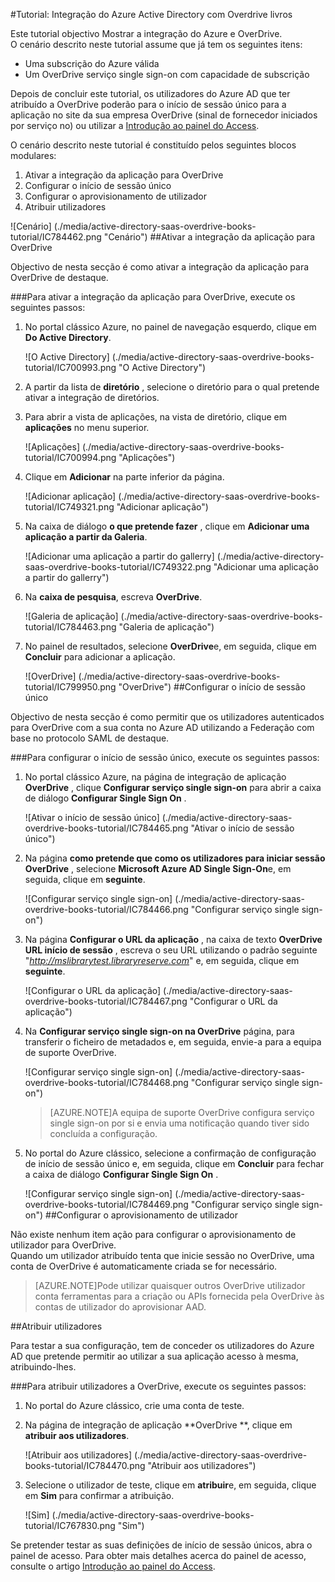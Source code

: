 <properties 
    pageTitle="Tutorial: Integração do Azure Active Directory com livros Overdrive | Microsoft Azure" 
    description="Saiba como utilizar livros Overdrive com o Azure Active Directory para permitir o início de sessão único, aprovisionamento automatizado e mais!" 
    services="active-directory" 
    authors="jeevansd"  
    documentationCenter="na" 
    manager="femila"/>
<tags 
    ms.service="active-directory" 
    ms.devlang="na" 
    ms.topic="article" 
    ms.tgt_pltfrm="na" 
    ms.workload="identity" 
    ms.date="09/29/2016" 
    ms.author="jeedes" />

#<a name="tutorial-azure-active-directory-integration-with-overdrive-books"></a>Tutorial: Integração do Azure Active Directory com Overdrive livros
  
Este tutorial objectivo Mostrar a integração do Azure e OverDrive.  
O cenário descrito neste tutorial assume que já tem os seguintes itens:

-   Uma subscrição do Azure válida
-   Um OverDrive serviço single sign-on com capacidade de subscrição
  
Depois de concluir este tutorial, os utilizadores do Azure AD que ter atribuído a OverDrive poderão para o início de sessão único para a aplicação no site da sua empresa OverDrive (sinal de fornecedor iniciados por serviço no) ou utilizar a [Introdução ao painel do Access](active-directory-saas-access-panel-introduction.md).
  
O cenário descrito neste tutorial é constituído pelos seguintes blocos modulares:

1.  Ativar a integração da aplicação para OverDrive
2.  Configurar o início de sessão único
3.  Configurar o aprovisionamento de utilizador
4.  Atribuir utilizadores

![Cenário] (./media/active-directory-saas-overdrive-books-tutorial/IC784462.png "Cenário")
##<a name="enabling-the-application-integration-for-overdrive"></a>Ativar a integração da aplicação para OverDrive
  
Objectivo de nesta secção é como ativar a integração da aplicação para OverDrive de destaque.

###<a name="to-enable-the-application-integration-for-overdrive-perform-the-following-steps"></a>Para ativar a integração da aplicação para OverDrive, execute os seguintes passos:

1.  No portal clássico Azure, no painel de navegação esquerdo, clique em **Do Active Directory**.

    ![O Active Directory] (./media/active-directory-saas-overdrive-books-tutorial/IC700993.png "O Active Directory")

2.  A partir da lista de **diretório** , selecione o diretório para o qual pretende ativar a integração de diretórios.

3.  Para abrir a vista de aplicações, na vista de diretório, clique em **aplicações** no menu superior.

    ![Aplicações] (./media/active-directory-saas-overdrive-books-tutorial/IC700994.png "Aplicações")

4.  Clique em **Adicionar** na parte inferior da página.

    ![Adicionar aplicação] (./media/active-directory-saas-overdrive-books-tutorial/IC749321.png "Adicionar aplicação")

5.  Na caixa de diálogo **o que pretende fazer** , clique em **Adicionar uma aplicação a partir da Galeria**.

    ![Adicionar uma aplicação a partir do gallerry] (./media/active-directory-saas-overdrive-books-tutorial/IC749322.png "Adicionar uma aplicação a partir do gallerry")

6.  Na **caixa de pesquisa**, escreva **OverDrive**.

    ![Galeria de aplicação] (./media/active-directory-saas-overdrive-books-tutorial/IC784463.png "Galeria de aplicação")

7.  No painel de resultados, selecione **OverDrive**e, em seguida, clique em **Concluir** para adicionar a aplicação.

    ![OverDrive] (./media/active-directory-saas-overdrive-books-tutorial/IC799950.png "OverDrive")
##<a name="configuring-single-sign-on"></a>Configurar o início de sessão único
  
Objectivo de nesta secção é como permitir que os utilizadores autenticados para OverDrive com a sua conta no Azure AD utilizando a Federação com base no protocolo SAML de destaque.

###<a name="to-configure-single-sign-on-perform-the-following-steps"></a>Para configurar o início de sessão único, execute os seguintes passos:

1.  No portal clássico Azure, na página de integração de aplicação **OverDrive** , clique **Configurar serviço single sign-on** para abrir a caixa de diálogo **Configurar Single Sign On** .

    ![Ativar o início de sessão único] (./media/active-directory-saas-overdrive-books-tutorial/IC784465.png "Ativar o início de sessão único")

2.  Na página **como pretende que como os utilizadores para iniciar sessão OverDrive** , selecione **Microsoft Azure AD Single Sign-On**e, em seguida, clique em **seguinte**.

    ![Configurar serviço single sign-on] (./media/active-directory-saas-overdrive-books-tutorial/IC784466.png "Configurar serviço single sign-on")

3.  Na página **Configurar o URL da aplicação** , na caixa de texto **OverDrive URL início de sessão** , escreva o seu URL utilizando o padrão seguinte "*http://mslibrarytest.libraryreserve.com*" e, em seguida, clique em **seguinte**.

    ![Configurar o URL da aplicação] (./media/active-directory-saas-overdrive-books-tutorial/IC784467.png "Configurar o URL da aplicação")

4.  Na **Configurar serviço single sign-on na OverDrive** página, para transferir o ficheiro de metadados e, em seguida, envie-a para a equipa de suporte OverDrive.

    ![Configurar serviço single sign-on] (./media/active-directory-saas-overdrive-books-tutorial/IC784468.png "Configurar serviço single sign-on")

    >[AZURE.NOTE]A equipa de suporte OverDrive configura serviço single sign-on por si e envia uma notificação quando tiver sido concluída a configuração.

5.  No portal do Azure clássico, selecione a confirmação de configuração de início de sessão único e, em seguida, clique em **Concluir** para fechar a caixa de diálogo **Configurar Single Sign On** .

    ![Configurar serviço single sign-on] (./media/active-directory-saas-overdrive-books-tutorial/IC784469.png "Configurar serviço single sign-on")
##<a name="configuring-user-provisioning"></a>Configurar o aprovisionamento de utilizador
  
Não existe nenhum item ação para configurar o aprovisionamento de utilizador para OverDrive.  
Quando um utilizador atribuído tenta que inicie sessão no OverDrive, uma conta de OverDrive é automaticamente criada se for necessário.

>[AZURE.NOTE]Pode utilizar quaisquer outros OverDrive utilizador conta ferramentas para a criação ou APIs fornecida pela OverDrive às contas de utilizador do aprovisionar AAD.

##<a name="assigning-users"></a>Atribuir utilizadores
  
Para testar a sua configuração, tem de conceder os utilizadores do Azure AD que pretende permitir ao utilizar a sua aplicação acesso à mesma, atribuindo-lhes.

###<a name="to-assign-users-to-overdrive-perform-the-following-steps"></a>Para atribuir utilizadores a OverDrive, execute os seguintes passos:

1.  No portal do Azure clássico, crie uma conta de teste.

2.  Na página de integração de aplicação **OverDrive **, clique em **atribuir aos utilizadores**.

    ![Atribuir aos utilizadores] (./media/active-directory-saas-overdrive-books-tutorial/IC784470.png "Atribuir aos utilizadores")

3.  Selecione o utilizador de teste, clique em **atribuir**e, em seguida, clique em **Sim** para confirmar a atribuição.

    ![Sim] (./media/active-directory-saas-overdrive-books-tutorial/IC767830.png "Sim")
  
Se pretender testar as suas definições de início de sessão únicos, abra o painel de acesso. Para obter mais detalhes acerca do painel de acesso, consulte o artigo [Introdução ao painel do Access](active-directory-saas-access-panel-introduction.md).